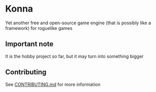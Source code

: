 # Konna

Yet another free and open-source game engine (that is possibly like a framework) for roguelike games

## Important note

It is the hobby project so far, but it may turn into something bigger

## Contributing

See [CONTRIBUTING.md](CONTRIBUTING.md) for more information
